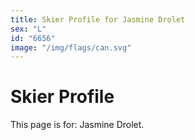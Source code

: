 ```yaml
---
title: Skier Profile for Jasmine Drolet
sex: "L"
id: "6656"
image: "/img/flags/can.svg" 
---
```


# Skier Profile

This page is for: Jasmine Drolet.
    